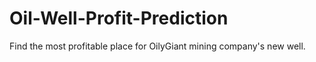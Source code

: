 # Oil-Well-Profit-Prediction
Find the most profitable place for OilyGiant mining company's new well.
